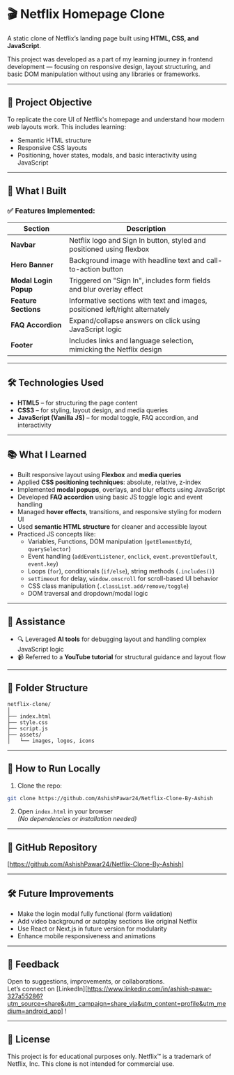 
# 🎬 Netflix Homepage Clone

A static clone of Netflix’s landing page built using **HTML, CSS, and JavaScript**.

This project was developed as a part of my learning journey in frontend development — focusing on responsive design, layout structuring, and basic DOM manipulation without using any libraries or frameworks.

---

## 🧠 Project Objective

To replicate the core UI of Netflix's homepage and understand how modern web layouts work. This includes learning:
- Semantic HTML structure
- Responsive CSS layouts
- Positioning, hover states, modals, and basic interactivity using JavaScript

---

## 🚀 What I Built

### ✅ Features Implemented:

| Section                 | Description |
|-------------------------|-------------|
| **Navbar**              | Netflix logo and Sign In button, styled and positioned using flexbox |
| **Hero Banner**         | Background image with headline text and call-to-action button |
| **Modal Login Popup**   | Triggered on "Sign In", includes form fields and blur overlay effect |
| **Feature Sections**    | Informative sections with text and images, positioned left/right alternately |
| **FAQ Accordion**       | Expand/collapse answers on click using JavaScript logic |
| **Footer**              | Includes links and language selection, mimicking the Netflix design |

---

## 🛠️ Technologies Used

- **HTML5** – for structuring the page content  
- **CSS3** – for styling, layout design, and media queries  
- **JavaScript (Vanilla JS)** – for modal toggle, FAQ accordion, and interactivity

---

## 📚 What I Learned

- Built responsive layout using **Flexbox** and **media queries**
- Applied **CSS positioning techniques**: absolute, relative, z-index
- Implemented **modal popups**, overlays, and blur effects using JavaScript
- Developed **FAQ accordion** using basic JS toggle logic and event handling
- Managed **hover effects**, transitions, and responsive styling for modern UI
- Used **semantic HTML structure** for cleaner and accessible layout
- Practiced JS concepts like:
  - Variables, Functions, DOM manipulation (`getElementById`, `querySelector`)
  - Event handling (`addEventListener`, `onclick`, `event.preventDefault`, `event.key`)
  - Loops (`for`), conditionals (`if/else`), string methods (`.includes()`)
  - `setTimeout` for delay, `window.onscroll` for scroll-based UI behavior
  - CSS class manipulation (`.classList.add/remove/toggle`)
  - DOM traversal and dropdown/modal logic

---

## 🤖 Assistance

- 🔍 Leveraged **AI tools** for debugging layout and handling complex JavaScript logic  
- 📹 Referred to a **YouTube tutorial** for structural guidance and layout flow

---

## 📂 Folder Structure

```
netflix-clone/
│
├── index.html
├── style.css
├── script.js
├── assets/
│   └── images, logos, icons
```

---

## 🧪 How to Run Locally

1. Clone the repo:  
```bash
git clone https://github.com/AshishPawar24/Netflix-Clone-By-Ashish
```

2. Open `index.html` in your browser  
_(No dependencies or installation needed)_

---

## 📌 GitHub Repository

[https://github.com/AshishPawar24/Netflix-Clone-By-Ashish]

---

## 🛠️ Future Improvements

- Make the login modal fully functional (form validation)
- Add video background or autoplay sections like original Netflix
- Use React or Next.js in future version for modularity
- Enhance mobile responsiveness and animations

---

## 💬 Feedback

Open to suggestions, improvements, or collaborations.  
Let’s connect on [LinkedIn][https://www.linkedin.com/in/ashish-pawar-327a55286?utm_source=share&utm_campaign=share_via&utm_content=profile&utm_medium=android_app] !

---

## 📄 License

This project is for educational purposes only. Netflix™ is a trademark of Netflix, Inc. This clone is not intended for commercial use.
